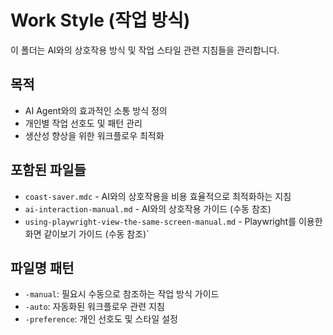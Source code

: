 # Work Style (작업 방식)

이 폴더는 AI와의 상호작용 방식 및 작업 스타일 관련 지침들을 관리합니다.

## 목적
- AI Agent와의 효과적인 소통 방식 정의
- 개인별 작업 선호도 및 패턴 관리
- 생산성 향상을 위한 워크플로우 최적화

## 포함된 파일들
- `coast-saver.mdc` - AI와의 상호작용을 비용 효율적으로 최적화하는 지침
- `ai-interaction-manual.md` - AI와의 상호작용 가이드 (수동 참조)
- `using-playwright-view-the-same-screen-manual.md` - Playwright를 이용한 화면 같이보기 가이드 (수동 참조)`

## 파일명 패턴
- `-manual`: 필요시 수동으로 참조하는 작업 방식 가이드
- `-auto`: 자동화된 워크플로우 관련 지침
- `-preference`: 개인 선호도 및 스타일 설정